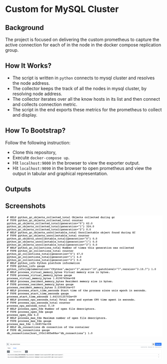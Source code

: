 # Custom for MySQL Cluster

## Background
The project is focused on delivering the custom prometheus to capture the active connection for each of in the node in the docker compose replication group.

## How It Works?
- The script is written in `python` connects to mysql cluster and resolves the node address.
- The collector keeps the track of all the nodes in mysql cluster, by resolving node address.
- The collector iterates over all the know hosts in its list and then connect and collects connection metric.
- The script in the end exports these metrics for the prometheus to collect and display.

## How To Bootstrap?
Follow the following instruction:

- Clone this repository,
- Execute `docker-compose up`.
- Hit `localhost:9000` in the browser to view the exporter output.
- Hit `localhost:9090` in the browser to open prometheus and view the output in tabular and graphical representation.

## Outputs


## Screenshots

![exporter](screenshots/exporter.png)

![exporter](screenshots/prometheus.png)